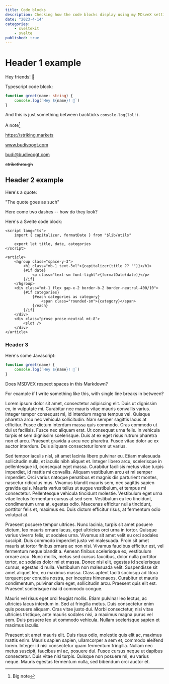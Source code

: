 ```yaml
---
title: Code blocks
description: Checking how the code blocks display using my MDsveX settings.
date: "2023-4-14"
categories:
    - sveltekit
    - svelte
published: true
---
```


# Header 1 example

Hey friends! 👋

Typescript code block:

```ts showLineNumbers title="typescript block" {2}
function greet(name: string) {
	console.log(`Hey ${name}! 👋`)
}
```

And this is just something between backticks `console.log(lol!)`.

A note[^1]

[^1]: Big note

https://striking.markets

www.budivoogt.com

budi@budivoogt.com

~~strikethrough~~

## Header 2 example

Here's a quote:

"The quote goes as such"

Here come two dashes -- how do they look?

Here's a Svelte code block:

```svelte title="PostList.svelte"
<script lang="ts">
	import { capitalizer, formatDate } from "$lib/utils"

	export let title, date, categories
</script>

<article>
	<hgroup class="space-y-3">
		<h1 class="mb-1 text-3xl">{capitalizer(title ?? "")}</h1>
		{#if date}
			<p class="text-sm font-light">{formatDate(date)}</p>
		{/if}
	</hgroup>
	<div class="mt-1 flex gap-x-2 border-b-2 border-neutral-400/10">
		{#if categories}
			{#each categories as category}
				<span class="rounded-sm">{category}</span>
			{/each}
		{/if}
	</div>
	<div class="prose prose-neutral mt-8">
		<slot />
	</div>
</article>
```

### Header 3

Here's some Javascript:

```js title="bananacake"
function greet(name) {
	console.log(`Hey ${name}! 👋`)
}
```

Does MSDVEX respect spaces in this Markdown?

For example if I write something like this, with single line breaks in between?

Lorem ipsum dolor sit amet, consectetur adipiscing elit. Duis ut dignissim ex, in vulputate mi. Curabitur nec mauris vitae mauris convallis varius. Integer tempor consequat mi, id interdum magna tempus vel. Quisque pharetra arcu nec vehicula sollicitudin. Nam semper sagittis lacus at efficitur. Fusce dictum interdum massa quis commodo. Cras commodo ut dui ut facilisis. Fusce nec aliquam erat. Ut consequat urna felis. In vehicula turpis et sem dignissim scelerisque. Duis at ex eget risus rutrum pharetra non et arcu. Praesent gravida a arcu nec pharetra. Fusce vitae dolor ac ex auctor interdum. Duis aliquam consectetur lorem ut varius.

Sed tempor iaculis nisl, sit amet lacinia libero pulvinar eu. Etiam malesuada sollicitudin nulla, et iaculis nibh aliquet et. Integer libero arcu, scelerisque in pellentesque id, consequat eget massa. Curabitur facilisis metus vitae turpis imperdiet, id mattis mi convallis. Aliquam vestibulum arcu et mi semper imperdiet. Orci varius natoque penatibus et magnis dis parturient montes, nascetur ridiculus mus. Vivamus blandit mauris sem, nec sagittis sapien gravida quis. Mauris varius tellus ut augue vestibulum, et tempus mi consectetur. Pellentesque vehicula tincidunt molestie. Vestibulum eget urna vitae lectus fermentum cursus at sed sem. Vestibulum eu leo tincidunt, condimentum urna at, egestas odio. Maecenas efficitur nulla tincidunt, porttitor felis et, maximus ex. Duis dictum efficitur risus, at fermentum odio volutpat at.

Praesent posuere tempor ultrices. Nunc lacinia, turpis sit amet posuere dictum, leo mauris ornare lacus, eget ultricies orci urna in tortor. Quisque varius viverra felis, ut sodales urna. Vivamus sit amet velit eu orci sodales suscipit. Duis commodo imperdiet justo vel malesuada. Proin sit amet mauris at tortor finibus ornare ac non nisi. Vivamus faucibus efficitur est, vel fermentum neque blandit a. Aenean finibus scelerisque ex, vestibulum ornare arcu. Nunc mollis, metus sed cursus faucibus, dolor nulla porttitor tortor, ac sodales dolor mi et massa. Donec nisi elit, egestas id scelerisque cursus, egestas id nulla. Vestibulum non malesuada velit. Suspendisse sit amet aliquet leo, eu maximus massa. Class aptent taciti sociosqu ad litora torquent per conubia nostra, per inceptos himenaeos. Curabitur et mauris condimentum, pulvinar diam eget, sollicitudin arcu. Praesent quis elit est. Praesent scelerisque nisi id commodo congue.

Mauris vel risus eget orci feugiat mollis. Etiam pulvinar leo lectus, ac ultricies lacus interdum in. Sed at fringilla metus. Duis consectetur enim quis posuere aliquam. Cras vitae justo dui. Morbi consectetur, nisi vitae ultricies tristique, ante mauris sodales nisi, a maximus magna purus vel sem. Duis posuere leo ut commodo vehicula. Nullam scelerisque sapien et maximus iaculis.

Praesent sit amet mauris elit. Duis risus odio, molestie quis elit ac, maximus mattis enim. Mauris sapien sapien, ullamcorper a sem et, commodo eleifend lorem. Integer id nisi consectetur quam fermentum fringilla. Nullam nec metus suscipit, faucibus mi ac, posuere dui. Fusce cursus neque ut dapibus consectetur. Duis vitae nisi turpis. Quisque non posuere mi, eu varius neque. Mauris egestas fermentum nulla, sed bibendum orci auctor et.
